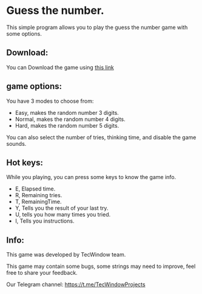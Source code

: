 # Guess the number.

This simple program allows you to play the guess the number game with some options.

## Download:

You can Download the game using [this link](https://github.com/tecwindow/GuessTheNnumber/releases/download/V1.1.0/GuessTheNnumber-V1.1.0.zip)

## game options:

You have 3 modes to choose from:

- Easy, makes the random number 3 digits.
- Normal, makes the random number 4 digits.
- Hard, makes the random number 5 digits.

You can also select the number of tries, thinking time, and disable the game sounds.

## Hot keys:

While you playing, you can press some keys to know the game info.

- E,  Elapsed time.
- R, Remaining tries.
- T, RemainingTime.
- Y, Tells you the result of your last try.
- U, tells you how many times you tried.
- I, Tells you instructions.

## Info:

This game was developed by TecWindow team.

This game may contain some bugs, some strings may need to improve, feel free to share your feedback.

Our Telegram channel: https://t.me/TecWindowProjects
